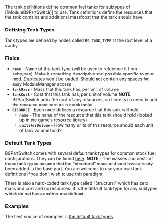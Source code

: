 The tank definitions define common fuel tanks for subtypes of [[ModuleB9PartSwitch]] to use. Tank definitions define the resources that the tank contains and additional mass/cost that the tank should have

### Defining Tank Types

Tank types are defined by nodes called `B9_TANK_TYPE` at the root level of a config

### Fields

* **`name`** - Name of this tank type (will be used to reference it from subtypes). Make it something descriptive and possible specific to your mod. Duplicates won't be loaded. Should not contain any spaces for easy ModuleManager access
* **`tankMass`** - Mass that this tank has, per unit of volume
* **`tankCost`** - Cost that this tank has, per unit of volume **NOTE**: B9PartSwitch adds the cost of any resources, so there is no need to add the resource cost here as in stock tanks
* **`RESOURCE`** - Each node defines a resource that this tank will hold
  * **`name`** - The name of the resource that this tank should hold (looked up in the game's resource library)
  * **`unitsPerVolume`** - How many units of this resource should each unit of tank volume hold?

### Default Tank Types

B9PartSwitch comes with several default tank types for common stock fuel configurations. They can be found [here](https://github.com/blowfishpro/B9PartSwitch/blob/master/GameData/B9PartSwitch/DefaultTankTypes.cfg). **NOTE** - The masses and costs of these tank types assume that the "structural" mass and cost have already been added to the base part. You are welcome to use your own tank definitions if you don't wish to use this paradigm

There is also a hard-coded tank type called "Structural" which has zero mass and cost and no resources. It is the default tank type for any subtypes which do not have another one defined.

### Examples

The best source of examples is [the default tank types](https://github.com/blowfishpro/B9PartSwitch/blob/master/GameData/B9PartSwitch/DefaultTankTypes.cfg)